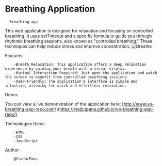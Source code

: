 # Breathing Application 
 
      Breathing app
This web application is designed for relaxation and focusing on controlled breathing. It uses setTimeout and a specific formula to guide you through rhythmic breathing sessions, also known as "controlled breathing." These techniques can help reduce stress and improve concentration.
![Breathe](https://github.com/VladutPana/vp-breathing-app-repo/assets/109078074/0c28e019-64c0-4f32-b877-62287c3b081a)

Features:

        -Breath Relaxation: This application offers a deep relaxation experience by guiding your breath with a visual display.
        -Minimal Interaction Required: Just open the application and watch the screen to benefit from controlled breathing sessions.
        -User-Friendly: The application's interface is simple and intuitive, allowing for quick and effortless relaxation.

Demo:

You can view a live demonstration of the application here: [http://www.vp-breathing-app-repo.com/](https://vladutpana.github.io/vp-breathing-app-repo/)


Technologies Used:

        -HTML
        -CSS
        -JavaScript


Author:

        @VladutPana
